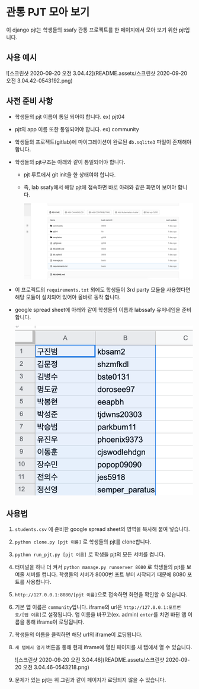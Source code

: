 # 관통 PJT 모아 보기

이 django pjt는 학생들의 ssafy 관통 프로젝트를 한 페이지에서 모아 보기 위한 pjt입니다.

## 사용 예시

![스크린샷 2020-09-20 오전 3.04.42](README.assets/스크린샷 2020-09-20 오전 3.04.42-0543192.png)

## 사전 준비 사항

- 학생들의 pjt 이름이 통일 되어야 합니다. ex) pjt04

- pjt의 app 이름 또한 통일되어야 합니다. ex) community

- 학생들의 프로젝트(gitlab)에 마이그레이션이 완료된 `db.sqlite3` 파일이 존재해야 합니다.

- 학생들의 pjt구조는 아래와 같이 통일되어야 합니다.

  - pjt 루트에서 git init을 한 상태여야 합니다.

  - 즉, lab ssafy에서 해당 pjt에 접속하면 바로 아래와 같은 화면이 보여야 합니다.

    ![image-20200920032316642](README.assets/image-20200920032316642.png)

- 이 프로젝트의 `requirements.txt` 외에도 학생들이 3rd party 모듈을 사용했다면 해당 모듈이 설치되어 있어야 올바로 동작 합니다.

- google spread sheet에 아래와 같이 학생들의 이름과 labssafy 유저네임을 준비합니다.

  ![image-20200920033539897](README.assets/image-20200920033539897.png)

## 사용법

1. `students.csv` 에 준비한 google spread sheet의 영역을 복사해 붙여 넣습니다.

2. `python clone.py [pjt 이름]` 로 학생들의 pjt를 clone합니다.

3. `python run_pjt.py [pjt 이름]` 로 학생들 pjt의 모든 서버를 켭니다.

4. 터미널을 하나 더 켜서 `python manage.py runserver 8080` 로 학생들의 pjt를 보여줄 서버를 켭니다. 학생들의 서버가 8000번 포트 부터 시작되기 때문에 8080 포트를 사용합니다.

5. `http://127.0.0.1:8080/[pjt 이름]`으로 접속하면 화면을 확인할 수 있습니다.

6. 기본 앱 이름은 `community`입니다. iframe의 url은 `http://127.0.0.1:포트번호/[앱 이름]`로 설정됩니다. 앱 이름을 바꾸고(ex. admin) `enter`를 치면 바뀐 앱 이름을 통해 iframe이 로딩됩니다. 

7. 학생들의 이름을 클릭하면 해당 url의 iframe이 로딩됩니다.

8. `새 탭에서 열기` 버튼을 통해 현재 iframe에 열린 페이지를 새 탭에서 열 수 있습니다.

   ![스크린샷 2020-09-20 오전 3.04.46](README.assets/스크린샷 2020-09-20 오전 3.04.46-0543218.png)

9. 문제가 있는 pjt는 위 그림과 같이 페이지가 로딩되지 않을 수 있습니다.

